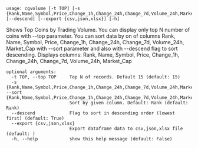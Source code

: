 ```
usage: cgvolume [-t TOP] [-s {Rank,Name,Symbol,Price,Change_1h,Change_24h,Change_7d,Volume_24h,Market_Cap}] [--descend] [--export {csv,json,xlsx}] [-h]
```

Shows Top Coins by Trading Volume. You can display only top N number of coins with --top parameter. You can sort data by on of columns Rank, Name,
Symbol, Price, Change_1h, Change_24h, Change_7d, Volume_24h, Market_Cap with --sort parameter and also with --descend flag to sort descending.
Displays columns: Rank, Name, Symbol, Price, Change_1h, Change_24h, Change_7d, Volume_24h, Market_Cap

```
optional arguments:
  -t TOP, --top TOP     Top N of records. Default 15 (default: 15)
  -s {Rank,Name,Symbol,Price,Change_1h,Change_24h,Change_7d,Volume_24h,Market_Cap}, --sort {Rank,Name,Symbol,Price,Change_1h,Change_24h,Change_7d,Volume_24h,Market_Cap}
                        Sort by given column. Default: Rank (default: Rank)
  --descend             Flag to sort in descending order (lowest first) (default: True)
  --export {csv,json,xlsx}
                        Export dataframe data to csv,json,xlsx file (default: )
  -h, --help            show this help message (default: False)
```
